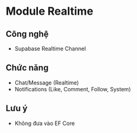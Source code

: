 # Module Realtime

## Công nghệ
- Supabase Realtime Channel

## Chức năng
- Chat/Message (Realtime)
- Notifications (Like, Comment, Follow, System)

## Lưu ý
- Không đưa vào EF Core
